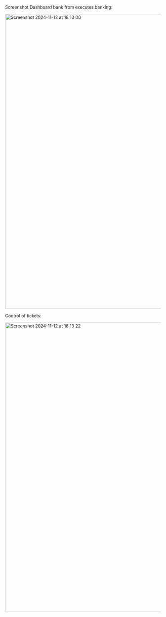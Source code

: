 Screenshot Dashboard bank from executes banking:

<img width="952" alt="Screenshot 2024-11-12 at 18 13 00" src="https://github.com/user-attachments/assets/75abf85c-96a1-435c-9d60-255c3a72f9c2">



Control of tickets:


<img width="935" alt="Screenshot 2024-11-12 at 18 13 22" src="https://github.com/user-attachments/assets/f2bb7df4-7340-4fde-a412-4b693d370ea7">

